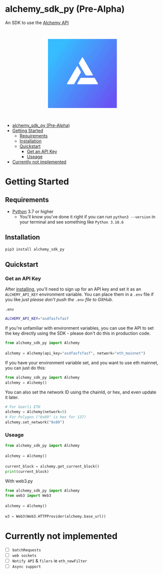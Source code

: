 # alchemy_sdk_py (Pre-Alpha)
An SDK to use the [Alchemy API](https://www.alchemy.com/)


<br/>
<p align="center">
<a href="https://alchemy.com/?a=673c802981" target="_blank">
<img src="./img/logo.png" width="225" alt="Alchemy logo">
</a>
</p>
<br/>

- [alchemy\_sdk\_py (Pre-Alpha)](#alchemy_sdk_py-pre-alpha)
- [Getting Started](#getting-started)
  - [Requirements](#requirements)
  - [Installation](#installation)
  - [Quickstart](#quickstart)
    - [Get an API Key](#get-an-api-key)
    - [Useage](#useage)
- [Currently not implemented](#currently-not-implemented)


# Getting Started

## Requirements 

- [Python](https://www.python.org/downloads/) 3.7 or higher
    - You'll know you've done it right if you can run `python3 --version` in your terminal and see something like `Python 3.10.6`

## Installation

```bash
pip3 install alchemy_sdk_py
```

## Quickstart

### Get an API Key
After [installing](#installation), you'll need to sign up for an API key and set it as an `ALCHEMY_API_KEY` environment variable. You can place them in a `.env` file if you like *just please don't push the `.env` file to GitHub*.

`.env`
```bash
ALCHEMY_API_KEY="asdfasfsfasf
```

If you're unfamiliar with environment variables, you can use the API to set the key directly using the SDK - please don't do this in production code. 

```python
from alchemy_sdk_py import Alchemy

alchemy = Alchemy(api_key="asdfasfsfasf", network="eth_mainnet")
```
If you have your environment variable set, and you want to use eth mainnet, you can just do this: 

```python
from alchemy_sdk_py import Alchemy
alchemy = Alchemy()
```

You can also set the network ID using the chainId, or hex, and even update it later. 
```python
# For Goerli ETH
alchemy = Alchemy(network=5)
# For Polygon ("0x89" is hex for 137)
alchemy.set_network("0x89")
```

### Useage 

```python
from alchemy_sdk_py import Alchemy

alchemy = Alchemy()

current_block = alchemy.get_current_block()
print(current_block)
```

With web3.py

```python
from alchemy_sdk_py import Alchemy
from web3 import Web3

alchemy = Alchemy()

w3 = Web3(Web3.HTTPProvider(alchemy.base_url))
```

# Currently not implemented

- [ ] `batchRequests`
- [ ] `web sockets`
- [ ] `Notify API` & `filers` ie `eth_newFilter`
- [ ] `Async support`